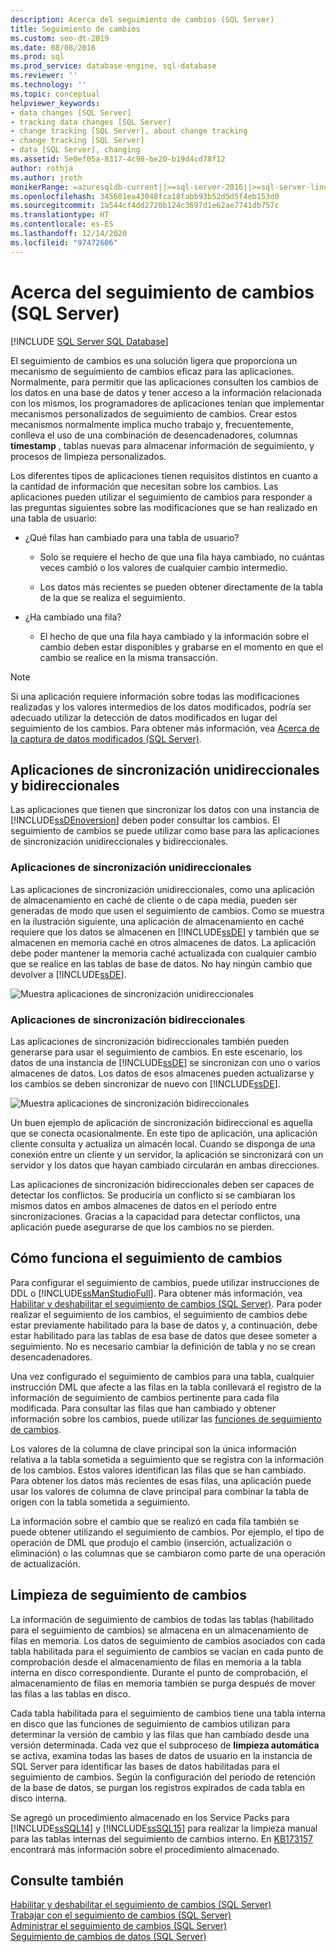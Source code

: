 ```yaml
---
description: Acerca del seguimiento de cambios (SQL Server)
title: Seguimiento de cambios
ms.custom: seo-dt-2019
ms.date: 08/08/2016
ms.prod: sql
ms.prod_service: database-engine, sql-database
ms.reviewer: ''
ms.technology: ''
ms.topic: conceptual
helpviewer_keywords:
- data changes [SQL Server]
- tracking data changes [SQL Server]
- change tracking [SQL Server], about change tracking
- change tracking [SQL Server]
- data [SQL Server], changing
ms.assetid: 5e0ef05a-8317-4c98-be20-b19d4cd78f12
author: rothja
ms.author: jroth
monikerRange: =azuresqldb-current||>=sql-server-2016||>=sql-server-linux-2017||=azuresqldb-mi-current
ms.openlocfilehash: 345601ea43048fca18fabb93b52d5d5f4eb153d0
ms.sourcegitcommit: 1a544cf4dd2720b124c3697d1e62ae7741db757c
ms.translationtype: HT
ms.contentlocale: es-ES
ms.lasthandoff: 12/14/2020
ms.locfileid: "97472606"
---
```

# <a name="about-change-tracking-sql-server"></a>Acerca del seguimiento de cambios (SQL Server)
[!INCLUDE [SQL Server SQL Database](../../includes/applies-to-version/sql-asdb.md)]

  El seguimiento de cambios es una solución ligera que proporciona un mecanismo de seguimiento de cambios eficaz para las aplicaciones. Normalmente, para permitir que las aplicaciones consulten los cambios de los datos en una base de datos y tener acceso a la información relacionada con los mismos, los programadores de aplicaciones tenían que implementar mecanismos personalizados de seguimiento de cambios. Crear estos mecanismos normalmente implica mucho trabajo y, frecuentemente, conlleva el uso de una combinación de desencadenadores, columnas **timestamp** , tablas nuevas para almacenar información de seguimiento, y procesos de limpieza personalizados.  
  
 Los diferentes tipos de aplicaciones tienen requisitos distintos en cuanto a la cantidad de información que necesitan sobre los cambios. Las aplicaciones pueden utilizar el seguimiento de cambios para responder a las preguntas siguientes sobre las modificaciones que se han realizado en una tabla de usuario:  
  
-   ¿Qué filas han cambiado para una tabla de usuario?  
  
    -   Solo se requiere el hecho de que una fila haya cambiado, no cuántas veces cambió o los valores de cualquier cambio intermedio.  
  
    -   Los datos más recientes se pueden obtener directamente de la tabla de la que se realiza el seguimiento.  
  
-   ¿Ha cambiado una fila?  
  
    -   El hecho de que una fila haya cambiado y la información sobre el cambio deben estar disponibles y grabarse en el momento en que el cambio se realice en la misma transacción.  
  
> [!NOTE]  
>  Si una aplicación requiere información sobre todas las modificaciones realizadas y los valores intermedios de los datos modificados, podría ser adecuado utilizar la detección de datos modificados en lugar del seguimiento de los cambios. Para obtener más información, vea [Acerca de la captura de datos modificados &#40;SQL Server&#41;](../../relational-databases/track-changes/about-change-data-capture-sql-server.md).  
  
## <a name="one-way-and-two-way-synchronization-applications"></a>Aplicaciones de sincronización unidireccionales y bidireccionales  
 Las aplicaciones que tienen que sincronizar los datos con una instancia de [!INCLUDE[ssDEnoversion](../../includes/ssdenoversion-md.md)] deben poder consultar los cambios. El seguimiento de cambios se puede utilizar como base para las aplicaciones de sincronización unidireccionales y bidireccionales.  
  
### <a name="one-way-synchronization-applications"></a>Aplicaciones de sincronización unidireccionales  
 Las aplicaciones de sincronización unidireccionales, como una aplicación de almacenamiento en caché de cliente o de capa media, pueden ser generadas de modo que usen el seguimiento de cambios. Como se muestra en la ilustración siguiente, una aplicación de almacenamiento en caché requiere que los datos se almacenen en [!INCLUDE[ssDE](../../includes/ssde-md.md)] y también que se almacenen en memoria caché en otros almacenes de datos. La aplicación debe poder mantener la memoria caché actualizada con cualquier cambio que se realice en las tablas de base de datos. No hay ningún cambio que devolver a [!INCLUDE[ssDE](../../includes/ssde-md.md)].  
  
 ![Muestra aplicaciones de sincronización unidireccionales](../../relational-databases/track-changes/media/one-waysync.gif "Muestra aplicaciones de sincronización unidireccionales")  
  
### <a name="two-way-synchronization-applications"></a>Aplicaciones de sincronización bidireccionales  
 Las aplicaciones de sincronización bidireccionales también pueden generarse para usar el seguimiento de cambios. En este escenario, los datos de una instancia de [!INCLUDE[ssDE](../../includes/ssde-md.md)] se sincronizan con uno o varios almacenes de datos. Los datos de esos almacenes pueden actualizarse y los cambios se deben sincronizar de nuevo con [!INCLUDE[ssDE](../../includes/ssde-md.md)].  
  
 ![Muestra aplicaciones de sincronización bidireccionales](../../relational-databases/track-changes/media/two-waysync.gif "Muestra aplicaciones de sincronización bidireccionales")  
  
 Un buen ejemplo de aplicación de sincronización bidireccional es aquella que se conecta ocasionalmente. En este tipo de aplicación, una aplicación cliente consulta y actualiza un almacén local. Cuando se disponga de una conexión entre un cliente y un servidor, la aplicación se sincronizará con un servidor y los datos que hayan cambiado circularán en ambas direcciones.  
  
 Las aplicaciones de sincronización bidireccionales deben ser capaces de detectar los conflictos. Se produciría un conflicto si se cambiaran los mismos datos en ambos almacenes de datos en el período entre sincronizaciones. Gracias a la capacidad para detectar conflictos, una aplicación puede asegurarse de que los cambios no se pierden.  
  
## <a name="how-change-tracking-works"></a>Cómo funciona el seguimiento de cambios  
 Para configurar el seguimiento de cambios, puede utilizar instrucciones de DDL o [!INCLUDE[ssManStudioFull](../../includes/ssmanstudiofull-md.md)]. Para obtener más información, vea [Habilitar y deshabilitar el seguimiento de cambios &#40;SQL Server&#41;](../../relational-databases/track-changes/enable-and-disable-change-tracking-sql-server.md). Para poder realizar el seguimiento de los cambios, el seguimiento de cambios debe estar previamente habilitado para la base de datos y, a continuación, debe estar habilitado para las tablas de esa base de datos que desee someter a seguimiento. No es necesario cambiar la definición de tabla y no se crean desencadenadores.  
  
 Una vez configurado el seguimiento de cambios para una tabla, cualquier instrucción DML que afecte a las filas en la tabla conllevará el registro de la información de seguimiento de cambios pertinente para cada fila modificada. Para consultar las filas que han cambiado y obtener información sobre los cambios, puede utilizar las [funciones de seguimiento de cambios](../../relational-databases/system-functions/change-tracking-functions-transact-sql.md).  
  
 Los valores de la columna de clave principal son la única información relativa a la tabla sometida a seguimiento que se registra con la información de los cambios. Estos valores identifican las filas que se han cambiado. Para obtener los datos más recientes de esas filas, una aplicación puede usar los valores de columna de clave principal para combinar la tabla de origen con la tabla sometida a seguimiento.  
  
 La información sobre el cambio que se realizó en cada fila también se puede obtener utilizando el seguimiento de cambios. Por ejemplo, el tipo de operación de DML que produjo el cambio (inserción, actualización o eliminación) o las columnas que se cambiaron como parte de una operación de actualización. 
 
## <a name="change-tracking-cleanup"></a>Limpieza de seguimiento de cambios
La información de seguimiento de cambios de todas las tablas (habilitado para el seguimiento de cambios) se almacena en un almacenamiento de filas en memoria. Los datos de seguimiento de cambios asociados con cada tabla habilitada para el seguimiento de cambios se vacían en cada punto de comprobación desde el almacenamiento de filas en memoria a la tabla interna en disco correspondiente. Durante el punto de comprobación, el almacenamiento de filas en memoria también se purga después de mover las filas a las tablas en disco.

Cada tabla habilitada para el seguimiento de cambios tiene una tabla interna en disco que las funciones de seguimiento de cambios utilizan para determinar la versión de cambio y las filas que han cambiado desde una versión determinada. Cada vez que el subproceso de **limpieza automática** se activa, examina todas las bases de datos de usuario en la instancia de SQL Server para identificar las bases de datos habilitadas para el seguimiento de cambios. Según la configuración del período de retención de la base de datos, se purgan los registros expirados de cada tabla en disco interna.

Se agregó un procedimiento almacenado en los Service Packs para [!INCLUDE[ssSQL14](../../includes/sssql14-md.md)] y [!INCLUDE[ssSQL15](../../includes/sssql15-md.md)] para realizar la limpieza manual para las tablas internas del seguimiento de cambios interno. En [KB173157](https://support.microsoft.com/help/3173157/adds-a-stored-procedure-for-the-manual-cleanup-of-the-change-tracking-side-table-in-sql-server-2014-sp2-or-2016-sp1) encontrará más información sobre el procedimiento almacenado. 
  
## <a name="see-also"></a>Consulte también  
 [Habilitar y deshabilitar el seguimiento de cambios &#40;SQL Server&#41;](../../relational-databases/track-changes/enable-and-disable-change-tracking-sql-server.md)   
 [Trabajar con el seguimiento de cambios &#40;SQL Server&#41;](../../relational-databases/track-changes/work-with-change-tracking-sql-server.md)   
 [Administrar el seguimiento de cambios &#40;SQL Server&#41;](../../relational-databases/track-changes/manage-change-tracking-sql-server.md)   
 [Seguimiento de cambios de datos &#40;SQL Server&#41;](../../relational-databases/track-changes/track-data-changes-sql-server.md)  
  
  
